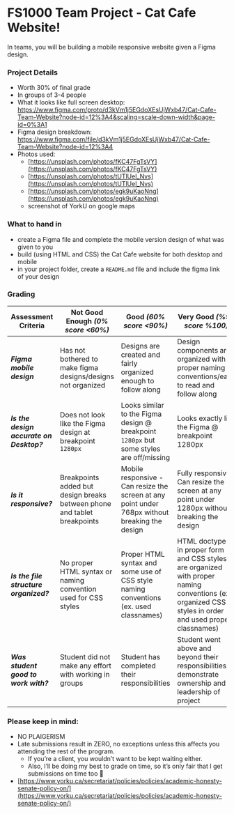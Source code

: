 # FS1000 Team Project - Cat Cafe Website!

In teams, you will be building a mobile responsive website given a Figma design.

### Project Details
- Worth 30% of final grade
- In groups of 3-4 people
- What it looks like full screen desktop: https://www.figma.com/proto/d3kVm1j5EGdoXEsUjWxb47/Cat-Cafe-Team-Website?node-id=12%3A4&scaling=scale-down-width&page-id=0%3A1
- Figma design breakdown: https://www.figma.com/file/d3kVm1j5EGdoXEsUjWxb47/Cat-Cafe-Team-Website?node-id=12%3A4
- Photos used:
    - [https://unsplash.com/photos/fKC47FgTsVY](https://unsplash.com/photos/fKC47FgTsVY)
    - [https://unsplash.com/photos/tUTlUel_Nvs](https://unsplash.com/photos/tUTlUel_Nvs)
    - [https://unsplash.com/photos/egk9uKaoNng](https://unsplash.com/photos/egk9uKaoNng)
    - screenshot of YorkU on google maps
    
### What to hand in
- create a Figma file and complete the mobile version design of what was given to you
- build (using HTML and CSS) the Cat Cafe website for both desktop and mobile
- in your project folder, create a `README.md` file and include the figma link of your design

### Grading
| Assessment Criteria | Not Good Enough _(0% score <60%)_ | Good _(60% score <90%)_ | Very Good _(%90 score %100)_ | **Marks** |
| --- | --- | --- | --- | --- |
| ***Figma mobile design*** | Has not bothered to make figma designs/designs not organized | Designs are created and fairly organized enough to follow along | Design components are organized with proper naming conventions/easy to read and follow along | **10** |
| ***Is the design accurate on Desktop?*** | Does not look like the Figma design at breakpoint `1280px`| Looks similar to the Figma design @ breakpoint `1280px` but some styles are off/missing | Looks exactly like the Figma @ breakpoint 1280px | **20** |
| ***Is it responsive?*** | Breakpoints added but design breaks between phone and tablet breakpoints | Mobile responsive - Can resize the screen at any point under 768px without breaking the design | Fully responsive! Can resize the screen at any point under 1280px without breaking the design | **30** |
| ***Is the file structure organized?*** | No proper HTML syntax or naming convention used for CSS styles | Proper HTML syntax and some use of CSS style naming conventions (ex. used classnames) | HTML doctype is in proper form and CSS styles are organized with proper naming conventions (ex. organized CSS styles in order and used proper classnames) | **10** |
| ***Was student good to work with?*** | Student did not make any effort with working in groups | Student has completed their responsibilities | Student went above and beyond their responsibilities to demonstrate ownership and leadership of project | **30** |

### Please keep in mind:
- NO PLAIGERISM
- Late submissions result in ZERO, no exceptions unless this affects you attending the rest of the program.
    - If you’re a client, you wouldn’t want to be kept waiting either.
    - Also, I’ll be doing my best to grade on time, so it’s only fair that I get submissions on time too 🙂
- [https://www.yorku.ca/secretariat/policies/policies/academic-honesty-senate-policy-on/](https://www.yorku.ca/secretariat/policies/policies/academic-honesty-senate-policy-on/)
